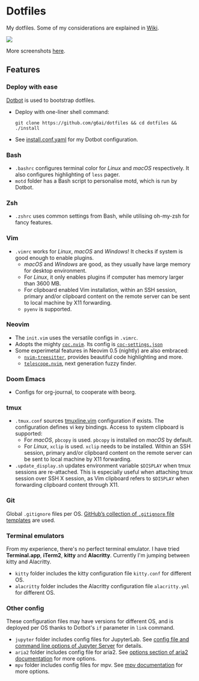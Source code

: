 # Dotfiles
My dotfiles. Some of my considerations are explained in [Wiki](https://github.com/g6ai/dotfiles/wiki).

![](https://github.com/g6ai/dotfiles/wiki/screenshots/complex.png)

More screenshots [here](https://github.com/g6ai/dotfiles/wiki/Screenshots).

## Features

### Deploy with ease

[Dotbot](https://github.com/anishathalye/dotbot) is used to bootstrap dotfiles.

* Deploy with one-liner shell command:
    ```console
    git clone https://github.com/g6ai/dotfiles && cd dotfiles && ./install
    ```
* See [install.conf.yaml](https://github.com/g6ai/dotfiles/blob/master/install.conf.yaml) for my Dotbot configuration.

### Bash
* `.bashrc` configures terminal color for *Linux* and *macOS* respectively. It also configures highlighting of `less` pager.
* `motd` folder has a Bash script to personalise motd, which is run by Dotbot.

### Zsh
* `.zshrc` uses common settings from Bash, while utilising oh-my-zsh for fancy features.

### Vim
* `.vimrc` works for *Linux*, *macOS* and *Windows*! It checks if system is good enough to enable plugins.
  * *macOS* and *Windows* are good, as they usually have large memory for desktop environment.
  * For *Linux*, it only enables plugins if computer has memory larger than 3600 MB.
  * For clipboard enabled Vim installation, within an SSH session, primary and/or clipboard content on the remote server can be sent to local machine by X11 forwarding.
  * `pyenv` is supported.

### Neovim
* The `init.vim` uses the versatile configs in `.vimrc`.
* Adopts the mighty [`coc.nvim`](https://github.com/neoclide/coc.nvim). Its config is [`coc-settings.json`](https://github.com/g6ai/dotfiles/blob/master/vim/nvim/coc-settings.json)
* Some experimetal features in Neovim 0.5 (nightly) are also embraced:
  * [`nvim-treesitter`](https://github.com/nvim-treesitter/nvim-treesitter), provides beautiful code highlighting and more.
  * [`telescope.nvim`](https://github.com/nvim-telescope/telescope.nvim), next generation fuzzy finder.

### Doom Emacs

* Configs for org-journal, to cooperate with beorg.

### tmux
* `.tmux.conf` sources [tmuxline.vim](https://github.com/edkolev/tmuxline.vim) configuration if exists. The configuration defines vi key bindings. Access to system clipboard is supported:
  * For *macOS*, `pbcopy` is used. `pbcopy` is installed on *macOS* by default.
  * For *Linux*, `xclip` is used. `xclip` needs to be installed. Within an SSH session, primary and/or clipboard content on the remote server can be sent to local machine by X11 forwarding.
* `.update_display.sh` updates environment variable `$DISPLAY` when tmux sessions are re-attached. This is especially useful when attaching tmux session over SSH X session, as Vim clipboard refers to `$DISPLAY` when forwarding clipboard content through X11.

### Git

Global `.gitignore` files per OS. [GitHub’s collection of `.gitignore` file templates](https://github.com/github/gitignore) are used.

### Terminal emulators
From my experience, there's no perfect terminal emulator. I have tried **Terminal.app**, **iTerm2**, **kitty** and **Alacritty**. Currently I'm jumping between kitty and Alacritty.
* `kitty` folder includes the kitty configuration file `kitty.conf` for different OS.
* `alacritty` folder includes the Alacritty configuration file `alacritty.yml` for different OS.

### Other config
These configuration files may have versions for different OS, and is deployed per OS thanks to Dotbot's `if` parameter in `link` command.
* `jupyter` folder includes config files for JupyterLab. See [config file and command line options of Jupyter Server](https://jupyter-server.readthedocs.io/en/latest/other/full-config.html) for details.
* `aria2` folder includes config file for aria2. See [options section of aria2 documentation](https://aria2.github.io/manual/en/html/aria2c.html#options) for more options.
* `mpv` folder includes config files for mpv. See [mpv documentation](https://mpv.io/manual/master/) for more options.
